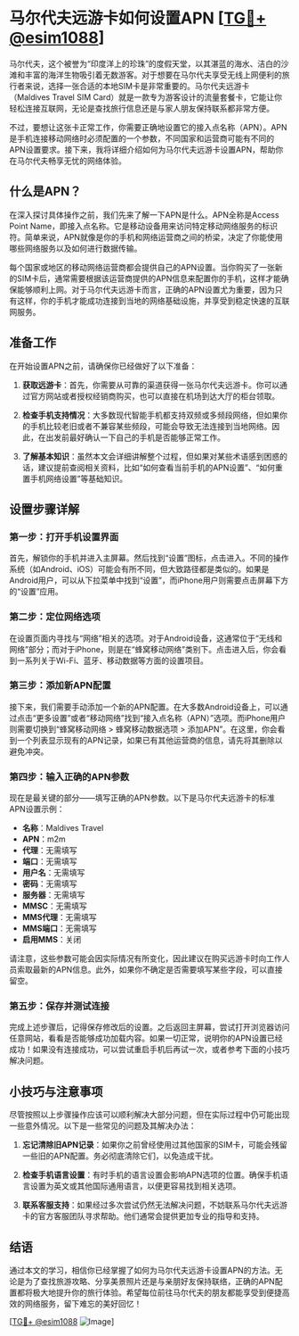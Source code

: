# 马尔代夫远游卡如何设置APN [[TG💪+ @esim1088](https://t.me/s/esim1088)]

马尔代夫，这个被誉为“印度洋上的珍珠”的度假天堂，以其湛蓝的海水、洁白的沙滩和丰富的海洋生物吸引着无数游客。对于想要在马尔代夫享受无线上网便利的旅行者来说，选择一张合适的本地SIM卡是非常重要的。马尔代夫远游卡（Maldives Travel SIM Card）就是一款专为游客设计的流量套餐卡，它能让你轻松连接互联网，无论是查找旅行信息还是与家人朋友保持联系都非常方便。

不过，要想让这张卡正常工作，你需要正确地设置它的接入点名称（APN）。APN是手机连接移动网络时必须配置的一个参数，不同国家和运营商可能有不同的APN设置要求。接下来，我将详细介绍如何为马尔代夫远游卡设置APN，帮助你在马尔代夫畅享无忧的网络体验。

## 什么是APN？

在深入探讨具体操作之前，我们先来了解一下APN是什么。APN全称是Access Point Name，即接入点名称。它是移动设备用来访问特定移动网络服务的标识符。简单来说，APN就像是你的手机和网络运营商之间的桥梁，决定了你能使用哪些网络服务以及如何进行数据传输。

每个国家或地区的移动网络运营商都会提供自己的APN设置。当你购买了一张新的SIM卡后，通常需要根据该运营商提供的APN信息来配置你的手机，这样才能确保能够顺利上网。对于马尔代夫远游卡而言，正确的APN设置尤为重要，因为只有这样，你的手机才能成功连接到当地的网络基础设施，并享受到稳定快速的互联网服务。

## 准备工作

在开始设置APN之前，请确保你已经做好了以下准备：

1. **获取远游卡**：首先，你需要从可靠的渠道获得一张马尔代夫远游卡。你可以通过官方网站或者授权经销商购买，也可以直接在机场到达大厅的柜台领取。
   
2. **检查手机支持情况**：大多数现代智能手机都支持双频或多频段网络，但如果你的手机比较老旧或者不兼容某些频段，可能会导致无法连接到当地网络。因此，在出发前最好确认一下自己的手机是否能够正常工作。

3. **了解基本知识**：虽然本文会详细讲解整个过程，但如果对某些术语感到困惑的话，建议提前查阅相关资料，比如“如何查看当前手机的APN设置”、“如何重置手机网络设置”等基础知识。

## 设置步骤详解

### 第一步：打开手机设置界面

首先，解锁你的手机并进入主屏幕。然后找到“设置”图标，点击进入。不同的操作系统（如Android、iOS）可能会有所不同，但大致路径都是类似的。如果是Android用户，可以从下拉菜单中找到“设置”，而iPhone用户则需要点击屏幕下方的“设置”应用。

### 第二步：定位网络选项

在设置页面内寻找与“网络”相关的选项。对于Android设备，这通常位于“无线和网络”部分；而对于iPhone，则是在“蜂窝移动网络”类别下。点击进入后，你会看到一系列关于Wi-Fi、蓝牙、移动数据等方面的设置项目。

### 第三步：添加新APN配置

接下来，我们需要手动添加一个新的APN配置。在大多数Android设备上，可以通过点击“更多设置”或者“移动网络”找到“接入点名称（APN）”选项。而iPhone用户则需要切换到“蜂窝移动网络 > 蜂窝移动数据选项 > 添加APN”。在这里，你会看到一个列表显示现有的APN记录，如果已有其他运营商的信息，请先将其删除以避免冲突。

### 第四步：输入正确的APN参数

现在是最关键的部分——填写正确的APN参数。以下是马尔代夫远游卡的标准APN设置示例：

- **名称**：Maldives Travel
- **APN**：m2m
- **代理**：无需填写
- **端口**：无需填写
- **用户名**：无需填写
- **密码**：无需填写
- **服务器**：无需填写
- **MMSC**：无需填写
- **MMS代理**：无需填写
- **MMS端口**：无需填写
- **启用MMS**：关闭

请注意，这些参数可能会因实际情况有所变化，因此建议在购买远游卡时向工作人员索取最新的APN信息。此外，如果你不确定是否需要填写某些字段，可以直接留空。

### 第五步：保存并测试连接

完成上述步骤后，记得保存修改后的设置。之后返回主屏幕，尝试打开浏览器访问任意网站，看看是否能够成功加载内容。如果一切正常，说明你的APN设置已经成功！如果没有连接成功，可以尝试重启手机后再试一次，或者参考下面的小技巧解决问题。

## 小技巧与注意事项

尽管按照以上步骤操作应该可以顺利解决大部分问题，但在实际过程中仍可能出现一些意外情况。以下是一些常见的问题及其解决办法：

1. **忘记清除旧APN记录**：如果你之前曾经使用过其他国家的SIM卡，可能会残留一些旧的APN配置。务必彻底清除它们，以免造成干扰。
   
2. **检查手机语言设置**：有时手机的语言设置会影响APN选项的位置。确保手机语言设置为英文或其他国际通用语言，以便更容易找到相关选项。

3. **联系客服支持**：如果经过多次尝试仍然无法解决问题，不妨联系马尔代夫远游卡的官方客服团队寻求帮助。他们通常会提供更加专业的指导和支持。

## 结语

通过本文的学习，相信你已经掌握了如何为马尔代夫远游卡设置APN的方法。无论是为了查找旅游攻略、分享美景照片还是与亲朋好友保持联络，正确的APN配置都将极大地提升你的旅行体验。希望每位前往马尔代夫的朋友都能享受到便捷高效的网络服务，留下难忘的美好回忆！

[[TG💪+ @esim1088](https://t.me/s/esim1088) ![Image](https://i.postimg.cc/4NQfJmqS/Snipaste-2025-05-13-00-14-12.png)]